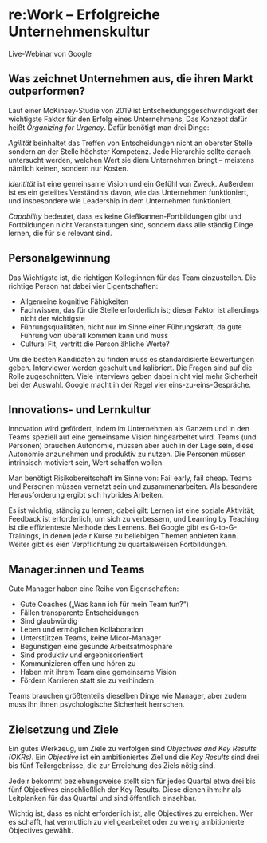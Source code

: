 # re:Work – Erfolgreiche Unternehmenskultur

Live-Webinar von Google

## Was zeichnet Unternehmen aus, die ihren Markt outperformen?

Laut einer McKinsey-Studie von 2019 ist Entscheidungsgeschwindigkeit der wichtigste Faktor für den Erfolg eines Unternehmens, Das Konzept dafür heißt *Organizing for Urgency*. Dafür benötigt man drei Dinge:

*Agilität* beinhaltet das Treffen von Entscheidungen nicht an oberster Stelle sondern an der Stelle höchster Kompetenz. Jede Hierarchie sollte danach untersucht werden, welchen Wert sie diem Unternehmen bringt – meistens nämlich keinen, sondern nur Kosten.

*Identität* ist eine gemeinsame Vision und ein Gefühl von Zweck. Außerdem ist es ein geteiltes Verständnis davon, wie das Unternehmen funktioniert, und insbesondere wie Leadership in dem Unternehmen funktioniert.

*Capability* bedeutet, dass es keine Gießkannen-Fortbildungen gibt und Fortbildungen nicht Veranstaltungen sind, sondern dass alle ständig Dinge lernen, die für sie relevant sind.

## Personalgewinnung

Das Wichtigste ist, die richtigen Kolleg:innen für das Team einzustellen. Die richtige Person hat dabei vier Eigentschaften:

- Allgemeine kognitive Fähigkeiten
- Fachwissen, das für die Stelle erforderlich ist; dieser Faktor ist allerdings nicht der wichtigste
- Führungsqualitäten, nicht nur im Sinne einer Führungskraft, da gute Führung von überall kommen kann und muss
- Cultural Fit, vertritt die Person ähliche Werte?

Um die besten Kandidaten zu finden muss es standardisierte Bewertungen geben. Interviewer werden geschult und kalibriert. Die Fragen sind auf die Rolle zugeschnitten. Viele Interviews geben dabei nicht viel mehr Sicherheit bei der Auswahl. Google macht in der Regel vier eins-zu-eins-Gespräche.

## Innovations- und Lernkultur

Innovation wird gefördert, indem im Unternehmen als Ganzem und in den Teams speziell auf eine gemeinsame Vision hingearbeitet wird. Teams (und Personen) brauchen Autonomie, müssen aber auch in der Lage sein, diese Autonomie anzunehmen und produktiv zu nutzen. Die Personen müssen intrinsisch motiviert sein, Wert schaffen wollen.

Man benötigt Risikobereitschaft im Sinne von: Fail early, fail cheap. Teams und Personen müssen vernetzt sein und zusammenarbeiten. Als besondere Herausforderung ergibt sich hybrides Arbeiten.

Es ist wichtig, ständig zu lernen; dabei gilt: Lernen ist eine soziale Aktivität, Feedback ist erforderlich, um sich zu verbessern, und Learning by Teaching ist die effizienteste Methode des Lernens. Bei Google gibt es G-to-G-Trainings, in denen jede:r Kurse zu beliebigen Themen anbieten kann. Weiter gibt es eien Verpflichtung zu quartalsweisen Fortbildungen.

## Manager:innen und Teams

Gute Manager haben eine Reihe von Eigenschaften:

- Gute Coaches („Was kann ich für mein Team tun?“)
- Fällen transparente Entscheidungen
- Sind glaubwürdig
- Leben und ermöglichen Kollaboration
- Unterstützen Teams, keine Micor-Manager
- Begünstigen eine gesunde Arbeitsatmosphäre
- Sind produktiv und ergebnisorientiert
- Kommunizieren offen und hören zu
- Haben mit ihrem Team eine gemeinsame Vision
- Fördern Karrieren statt sie zu verhindern

Teams brauchen größtenteils dieselben Dinge wie Manager, aber zudem muss ihn ihnen psychologische Sicherheit herrschen.

## Zielsetzung und Ziele

Ein gutes Werkzeug, um Ziele zu verfolgen sind *Objectives and Key Results (OKRs)*. Ein *Objective* ist ein ambitioniertes Ziel und die *Key Results* sind drei bis fünf Teilergebnisse, die zur Erreichung des Ziels nötig sind.

Jede:r bekommt beziehungsweise stellt sich für jedes Quartal etwa drei bis fünf Objectives einschließlich der Key Results. Diese dienen ihm:ihr als Leitplanken für das Quartal und sind öffentlich einsehbar.

Wichtig ist, dass es nicht erforderlich ist, alle Objectives zu erreichen. Wer es schafft, hat vermutlich zu viel gearbeitet oder zu wenig ambitionierte Objectives gewählt.
